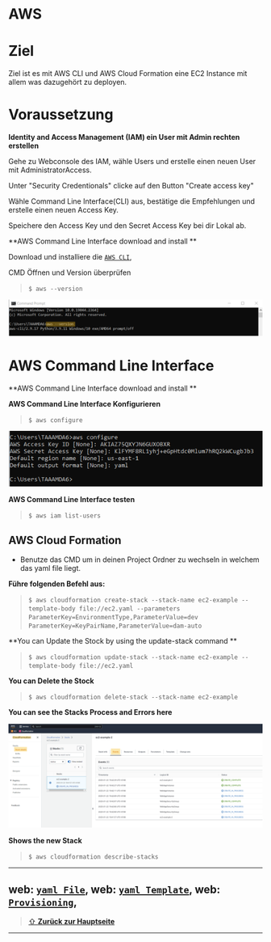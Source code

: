 AWS
====

# Ziel

Ziel ist es mit AWS CLI und AWS Cloud Formation eine EC2 Instance mit allem was dazugehört zu deployen. 

# Voraussetzung

**Identity and Access Management (IAM) ein User mit Admin rechten erstellen**
 
 Gehe zu Webconsole des IAM, wähle Users und erstelle einen neuen User mit AdministratorAccess.
 
 Unter "Security Credentionals" clicke auf den Button "Create access key"

 Wähle Command Line Interface(CLI) aus, bestätige die Empfehlungen und erstelle einen neuen Access Key. 

 Speichere den Access Key und den Secret Access Key bei dir Lokal ab.

**AWS Command Line Interface download and install **

Download und installiere die [`AWS CLI`](https://aws.amazon.com/cli/),

 CMD Öffnen und Version überprüfen
  
  > `$ aws --version`

![CLI Version](../00_images/aws_cli.png)


# AWS Command Line Interface

  
  **AWS Command Line Interface download and install **
  


  **AWS Command Line Interface Konfigurieren**
  
  > `$ aws configure`

![CLI Config](00_images/aws_configure.png)

  **AWS Command Line Interface testen**
  
  > `$ aws iam list-users`

## AWS Cloud Formation
- Benutze das CMD um in deinen Project Ordner zu wechseln in welchem das yaml file liegt.


 **Führe folgenden Befehl aus:**
  
  > `$ aws cloudformation create-stack --stack-name ec2-example --template-body file://ec2.yaml --parameters ParameterKey=EnvironmentType,ParameterValue=dev ParameterKey=KeyPairName,ParameterValue=dam-auto`

**You can Update the Stock by using the update-stack command **
  
  > `$ aws cloudformation update-stack --stack-name ec2-example --template-body file://ec2.yaml`


**You can Delete the Stock**
  
  > `$ aws cloudformation delete-stack --stack-name ec2-example`

**You can see the Stacks Process and Errors here**

![CLI Version](00_images/aws_stack.png)

**Shows the new Stack**
  
  > `$ aws cloudformation describe-stacks`

---

web: [`yaml File`](https://docs.aws.amazon.com/AWSCloudFormation/latest/UserGuide/gettingstarted.templatebasics.html),
web: [`yaml Template`](https://docs.aws.amazon.com/AWSCloudFormation/latest/UserGuide/conditions-sample-templates.html),
web: [`Provisioning`](https://jennapederson.com/blog/2021/6/21/provisioning-an-ec2-instance-with-cloudformation-part-1/),
---

> [⇧ **Zurück zur Hauptseite**](/README.md)

---
